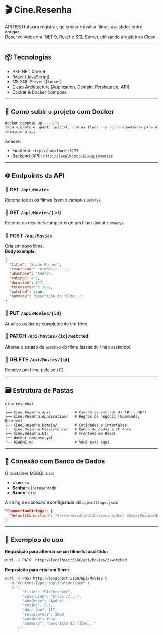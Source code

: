 # 🎬 Cine.Resenha

API RESTful para registrar, gerenciar e avaliar filmes assistidos entre amigos.  
Desenvolvido com .NET 9, React e SQL Server, utilizando arquitetura Clean.

---

## 📦 Tecnologias

- ASP.NET Core 9
- React (JavaScript)
- MS SQL Server (Docker)
- Clean Architecture (Application, Domain, Persistence, API)
- Docker & Docker Compose

---

## 🚀 Como subir o projeto com Docker

```bash
docker compose up --build
faça migrate e update inicial, com as flags --project apontando para o Persistence e --startup-project apontando para a Api
reinicie a api
```

Acesse:
- Frontend: `http://localhost:5173`
- Backend (API): `http://localhost:5160/api/Movies`

---

## 🌐 Endpoints da API

### 🔹 GET `/api/Movies`
Retorna todos os filmes (sem o campo `summary`).

### 🔹 GET `/api/Movies/{id}`
Retorna os detalhes completos de um filme (inclui `summary`).

### 🔹 POST `/api/Movies`
Cria um novo filme.  
**Body exemplo:**
```json
{
  "title": "Blade Runner",
  "coverLink": "https://...",
  "whoChose": "André",
  "rating": 4.5,
  "duration": 117,
  "releaseYear": 1982,
  "watched": true,
  "summary": "Descrição do filme..."
}
```

### 🔹 PUT `/api/Movies/{id}`
Atualiza os dados completos de um filme.

### 🔹 PATCH `/api/Movies/{id}/watched`
Alterna o estado de `watched` do filme (assistido / não assistido).

### 🔹 DELETE `/api/Movies/{id}`
Remove um filme pelo seu ID.

---

## 🗃️ Estrutura de Pastas

```
cine-resenha/
│
├── Cine.Resenha.Api/           # Camada de entrada da API (.NET)
├── Cine.Resenha.Application/   # Regras de negócio (Commands, Queries)
├── Cine.Resenha.Domain/        # Entidades e interfaces
├── Cine.Resenha.Persistence/   # Banco de dados e EF Core
├── Cine.Resenha.UI/            # Frontend em React
├── docker-compose.yml
└── README.md                   # Você está aqui
```

---

## 🔐 Conexão com Banco de Dados

O container MSSQL usa:

- **User:** `sa`  
- **Senha:** `Cineresenhadb`  
- **Banco:** `cine`

A string de conexão é configurada via `appsettings.json`:

```json
"ConnectionStrings": {
  "DefaultConnection": "Server=mssql;Database=cine;User Id=sa;Password=Cineresenhadb1;TrustServerCertificate=true"
}
```

---

## 🧪 Exemplos de uso

**Requisição para alternar se um filme foi assistido:**
```bash
curl -X PATCH http://localhost:5160/api/Movies/3/watched
```

**Requisição para criar um filme:**
```bash
curl -X POST http://localhost:5160/api/Movies \
  -H "Content-Type: application/json" \
  -d '{
        "title": "Bladerunner",
        "coverLink": "https://...",
        "whoChose": "Andre",
        "rating": 5.0,
        "duration": 117,
        "releaseYear": 1982,
        "watched": true,
        "summary": "Descrição do filme..."
      }'
```


